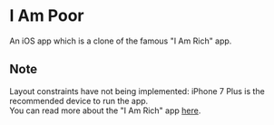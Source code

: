 #  I Am Poor
An iOS app which is a clone of the famous "I Am Rich" app.

## Note
Layout constraints have not being implemented: iPhone 7 Plus is the recommended device to run the app.<br>
You can read more about the "I Am Rich" app [here](https://en.wikipedia.org/wiki/I_Am_Rich).
